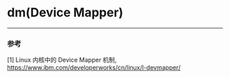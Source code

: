 # dm(Device Mapper)


---
### 参考

[1] Linux 内核中的 Device Mapper 机制, https://www.ibm.com/developerworks/cn/linux/l-devmapper/